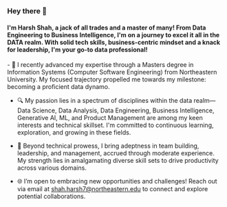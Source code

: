 ### Hey there 👋

#### I'm Harsh Shah, a jack of all trades and a master of many! From Data Engineering to Business Intelligence, I'm on a journey to excel it all in the DATA realm. With solid tech skills, business-centric mindset and a knack for leadership, I'm your go-to data professional!
<p>
- 🚀 I recently advanced my expertise through a Masters degree in Information Systems (Computer Software Engineering) from Northeastern University. My focused trajectory propelled me towards my milestone: becoming a proficient data dynamo.

- 🔍 My passion lies in a spectrum of disciplines within the data realm—Data Science, Data Analysis, Data Engineering, Business Intelligence, Generative AI, ML, and Product Management are among my keen interests and technical skillset. I'm committed to continuous learning, exploration, and growing in these fields.

- 🌟 Beyond technical prowess, I bring adeptness in team building, leadership, and management, accrued through moderate experience. My strength lies in amalgamating diverse skill sets to drive productivity across various domains.

- 🌐 I’m open to embracing new opportunities and challenges! Reach out via email at shah.harsh7@northeastern.edu to connect and explore potential collaborations.

</p>
<!--
**harshshah2599/harshshah2599** is a ✨ _special_ ✨ repository because its `README.md` (this file) appears on your GitHub profile.

Here are some ideas to get you started:

- 🔭 I’m currently working on ...
- 🌱 I’m currently learning ...
- 👯 I’m looking to collaborate on ...
- 🤔 I’m looking for help with ...
- 💬 Ask me about ...
- 📫 How to reach me: ...
- 😄 Pronouns: ...
- ⚡ Fun fact: ...
-->
